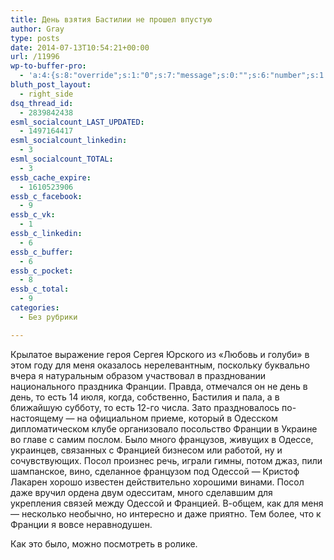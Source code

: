 ```yaml
---
title: День взятия Бастилии не прошел впустую
author: Gray
type: posts
date: 2014-07-13T10:54:21+00:00
url: /11996
wp-to-buffer-pro:
  - 'a:4:{s:8:"override";s:1:"0";s:7:"message";s:0:"";s:6:"number";s:1:"1";s:16:"alternateMessage";s:0:"";}'
bluth_post_layout:
  - right_side
dsq_thread_id:
  - 2839842438
esml_socialcount_LAST_UPDATED:
  - 1497164417
esml_socialcount_linkedin:
  - 3
esml_socialcount_TOTAL:
  - 3
essb_cache_expire:
  - 1610523906
essb_c_facebook:
  - 9
essb_c_vk:
  - 1
essb_c_linkedin:
  - 6
essb_c_buffer:
  - 6
essb_c_pocket:
  - 8
essb_c_total:
  - 9
categories:
  - Без рубрики

---
```








Крылатое выражение героя Сергея Юрского из &#171;Любовь и голуби&#187; в этом году для меня оказалось нерелевантным, поскольку буквально вчера я натуральным образом участвовал в праздновании национального праздника Франции. Правда, отмечался он не день в день, то есть 14 июля, когда, собственно, Бастилия и пала, а в ближайшую субботу, то есть 12-го числа. Зато праздновалось по-настоящему — на официальном приеме, который в Одесском дипломатическом клубе организовало посольство Франции в Украине во главе с самим послом. Было много французов, живущих в Одессе, украинцев, связанных с Францией бизнесом или работой, ну и сочувствующих. Посол произнес речь, играли гимны, потом джаз, пили шампанское, вино, сделанное французом под Одессой — Кристоф Лакарен хорошо известен действительно хорошими винами. Посол даже вручил ордена двум одесситам, много сделавшим для укрепления связей между Одессой и Францией. В-общем, как для меня — несколько необычно, но интересно и даже приятно. Тем более, что к Франции я вовсе неравнодушен.

Как это было, можно посмотреть в ролике.